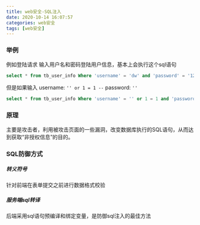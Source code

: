```yaml
---
title: web安全-SQL注入
date: 2020-10-14 16:07:57
categories: web安全
tags: [web安全]
---
```


### 举例
例如登陆请求
输入用户名和密码登陆用户信息，基本上会执行这个sql语句
```sql
select * from tb_user_info Where 'username' = 'dw' and 'password' = '123'
```
但是如果输入
username: `'' or 1 = 1 --`
password: `''`

```sql
select * from tb_user_info Where 'username' = '' or 1 = 1 and 'password' = ''
```

### 原理
主要是攻击者，利用被攻击页面的一些漏洞，改变数据库执行的SQL语句，从而达到获取“非授权信息”的目的。

### SQL防御方式
##### 转义符号
针对前端在表单提交之前进行数据格式校验

##### 服务端sql转译
后端采用sql语句预编译和绑定变量，是防御sql注入的最佳方法
